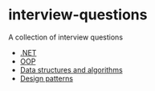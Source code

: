 # interview-questions

A collection of interview questions
- [.NET](./DotNet.md)
- [OOP](./OOP.md)
- [Data structures and algorithms](./DataStructures.md)
- [Design patterns](./DesignPatterns.md)